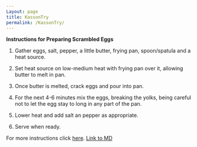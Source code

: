 ```yaml
---
Layout: page
title: KassonTry
permalink: /KassonTry/
---
```


**Instructions for Preparing Scrambled Eggs**

1.  Gather eggs, salt, pepper, a little butter, frying pan, spoon/spatula and a
    heat source.

2.  Set heat source on low-medium heat with frying pan over it, allowing butter
    to melt in pan.

3.  Once butter is melted, crack eggs and pour into pan.

4.  For the next 4-6 minutes mix the eggs, breaking the yolks, being careful not
    to let the egg stay to long in any part of the pan.

5.  Lower heat and add salt an pepper as appropriate.

6.  Serve when ready.



For more instructions click [here](https://www.youtube.com/watch?v=PUP7U5vTMM0).
[Link to MD](/procedure/)
